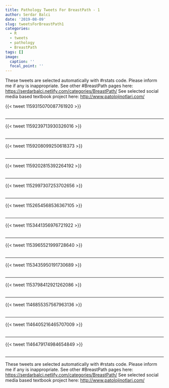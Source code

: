 ```yaml
---
title: Pathology Tweets For BreastPath - 1
author: Serdar Balci
date: '2019-08-09'
slug: tweetsForBreastPath1
categories:
  - R
  - tweets
  - pathology
  - BreastPath
tags: []
image:
  caption: ''
  focal_point: ''
---
```



These tweets are selected automatically with #rstats code. Please inform me if any is inappropriate.
See other #BreastPath pages here: https://serdarbalci.netlify.com/categories/BreastPath/ 
See selected social media based textbook project here: http://www.patolojinotlari.com/

{{< tweet 1159315070087761920 >}}
<br>
<br>
<hr>
{{< tweet 1159239713930326016 >}}
<br>
<br>
<hr>
{{< tweet 1159208099250618373 >}}
<br>
<br>
<hr>
{{< tweet 1159202815392264192 >}}
<br>
<br>
<hr>
{{< tweet 1152997307253702656 >}}
<br>
<br>
<hr>
{{< tweet 1152654568536367105 >}}
<br>
<br>
<hr>
{{< tweet 1153441356976721922 >}}
<br>
<br>
<hr>
{{< tweet 1153965521999728640 >}}
<br>
<br>
<hr>
{{< tweet 1153435950191730689 >}}
<br>
<br>
<hr>
{{< tweet 1153798412921262086 >}}
<br>
<br>
<hr>
{{< tweet 1146855357567963136 >}}
<br>
<br>
<hr>
{{< tweet 1146405216465707009 >}}
<br>
<br>
<hr>
{{< tweet 1146479174984654849 >}}
<br>
<br>
<hr>


These tweets are selected automatically with #rstats code. Please inform me if any is inappropriate.
See other #BreastPath pages here: https://serdarbalci.netlify.com/categories/BreastPath/ 
See selected social media based textbook project here: http://www.patolojinotlari.com/
